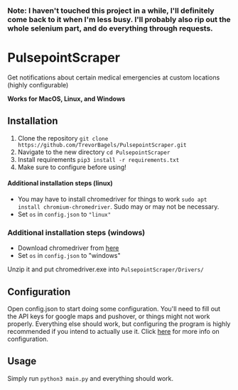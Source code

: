 ### Note: I haven't touched this project in a while, I'll definitely come back to it when I'm less busy. I'll probably also rip out the whole selenium part, and do everything through requests.

# PulsepointScraper
Get notifications about certain medical emergencies at custom locations (highly configurable)

**Works for MacOS, Linux, and Windows**


## Installation
1. Clone the repository `git clone https://github.com/TrevorBagels/PulsepointScraper.git`
2. Navigate to the new directory `cd PulsepointScraper`
3. Install requirements `pip3 install -r requirements.txt`
4. Make sure to configure before using!
#### Additional installation steps (linux)
* You may have to install chromedriver for things to work `sudo apt install chromium-chromedriver`. Sudo may or may not be necessary.
* Set `os` in `config.json` to `"linux"`
### Additional installation steps (windows)
* Download chromedriver from [here](https://chromedriver.chromium.org/downloads)
* Set `os` in `config.json` to "windows"


Unzip it and put chromedriver.exe into `PulsepointScraper/Drivers/`
## Configuration
Open config.json to start doing some configuration. You'll need to fill out the API keys for google maps and pushover, or things might not work properly. Everything else should work, but configuring the program is highly recommended if you intend to actually use it. Click [here](https://github.com/TrevorBagels/PulsepointScraper/wiki/Configuration) for more info on configuration. 

## Usage
Simply run `python3 main.py` and everything should work.
